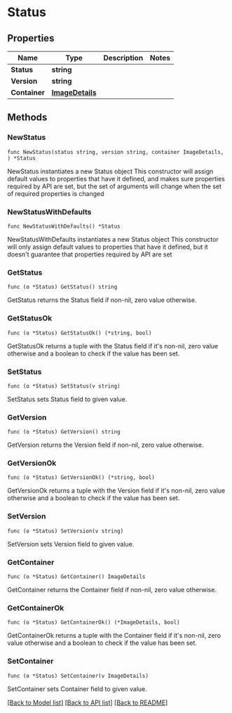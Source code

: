 # Status

## Properties

Name | Type | Description | Notes
------------ | ------------- | ------------- | -------------
**Status** | **string** |  | 
**Version** | **string** |  | 
**Container** | [**ImageDetails**](ImageDetails.md) |  | 

## Methods

### NewStatus

`func NewStatus(status string, version string, container ImageDetails, ) *Status`

NewStatus instantiates a new Status object
This constructor will assign default values to properties that have it defined,
and makes sure properties required by API are set, but the set of arguments
will change when the set of required properties is changed

### NewStatusWithDefaults

`func NewStatusWithDefaults() *Status`

NewStatusWithDefaults instantiates a new Status object
This constructor will only assign default values to properties that have it defined,
but it doesn't guarantee that properties required by API are set

### GetStatus

`func (o *Status) GetStatus() string`

GetStatus returns the Status field if non-nil, zero value otherwise.

### GetStatusOk

`func (o *Status) GetStatusOk() (*string, bool)`

GetStatusOk returns a tuple with the Status field if it's non-nil, zero value otherwise
and a boolean to check if the value has been set.

### SetStatus

`func (o *Status) SetStatus(v string)`

SetStatus sets Status field to given value.


### GetVersion

`func (o *Status) GetVersion() string`

GetVersion returns the Version field if non-nil, zero value otherwise.

### GetVersionOk

`func (o *Status) GetVersionOk() (*string, bool)`

GetVersionOk returns a tuple with the Version field if it's non-nil, zero value otherwise
and a boolean to check if the value has been set.

### SetVersion

`func (o *Status) SetVersion(v string)`

SetVersion sets Version field to given value.


### GetContainer

`func (o *Status) GetContainer() ImageDetails`

GetContainer returns the Container field if non-nil, zero value otherwise.

### GetContainerOk

`func (o *Status) GetContainerOk() (*ImageDetails, bool)`

GetContainerOk returns a tuple with the Container field if it's non-nil, zero value otherwise
and a boolean to check if the value has been set.

### SetContainer

`func (o *Status) SetContainer(v ImageDetails)`

SetContainer sets Container field to given value.



[[Back to Model list]](../README.md#documentation-for-models) [[Back to API list]](../README.md#documentation-for-api-endpoints) [[Back to README]](../README.md)


